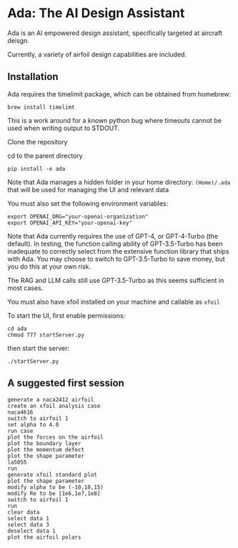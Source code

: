 # Ada: The AI Design Assistant

Ada is an AI empowered design assistant, specifically targeted at aircraft deisgn.

Currently, a variety of airfoil design capabilities are included.

## Installation
Ada requires the timelimit package, which can be obtained from homebrew:
```shell
brew install timelimt
```
This is a work around for a known python bug where timeouts cannot be used when writing output to STDOUT.

Clone the repository

cd to the parent directory

```shell
pip install -e ada
```
Note that Ada manages a hidden folder in your home directory: `(Home)/.ada` that will be used for managing the UI and relevant data

You must also set the following environment variables:

```shell
export OPENAI_ORG="your-openai-organization"
export OPENAI_API_KEY="your-openai-key"
```

Note that Ada currently requires the use of GPT-4, or GPT-4-Turbo (the default).  In testing, the function calling ability of GPT-3.5-Turbo has been inadequate to correctly select from the extensive function library that ships with Ada.  You may choose to switch to GPT-3.5-Turbo to save money, but you do this at your own risk.

The RAG and LLM calls still use GPT-3.5-Turbo as this seems sufficient in most cases.   

You must also have xfoil installed on your machine and callable as `xfoil`

To start the UI, first enable permissions:
```shell
cd ada
chmod 777 startServer.py
```

then start the server:
```shell
./startServer.py
```


## A suggested first session

```
generate a naca2412 airfoil
create an xfoil analysis case
naca4616
switch to airfoil 1
set alpha to 4.0
run case
plot the forces on the airfoil
plot the boundary layer
plot the momentum defect
plot the shape parameter
la5055
run
generate xfoil standard plot
plot the shape parameter
modify alpha to be (-10,10,15)
modify Re to be [1e6,1e7,1e8]
switch to airfoil 1
run
clear data
select data 1
select data 3
deselect data 1
plot the airfoil polars
```

